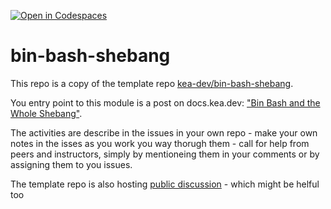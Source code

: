 [![Open in Codespaces](https://classroom.github.com/assets/launch-codespace-f4981d0f882b2a3f0472912d15f9806d57e124e0fc890972558857b51b24a6f9.svg)](https://classroom.github.com/open-in-codespaces?assignment_repo_id=10014532)
# bin-bash-shebang

This repo is a copy of the template repo [kea-dev/bin-bash-shebang](https://github.com/kea-dev/bin-bash-shebang).

You entry point to this module is a post on docs.kea.dev: ["Bin Bash and the Whole Shebang"](https://docs.kea.dev/bin-bash-shebang).

The activities are describe in the issues in your own repo - make your own notes in the isses as you work you way thorugh them - call for help from peers and instructors, simply by mentioneing them in your comments or by assigning them to you issues.

The template repo is also hosting  [public discussion](https://github.com/kea-dev/bin-bash-shebang/discussions) - which might be helful too

